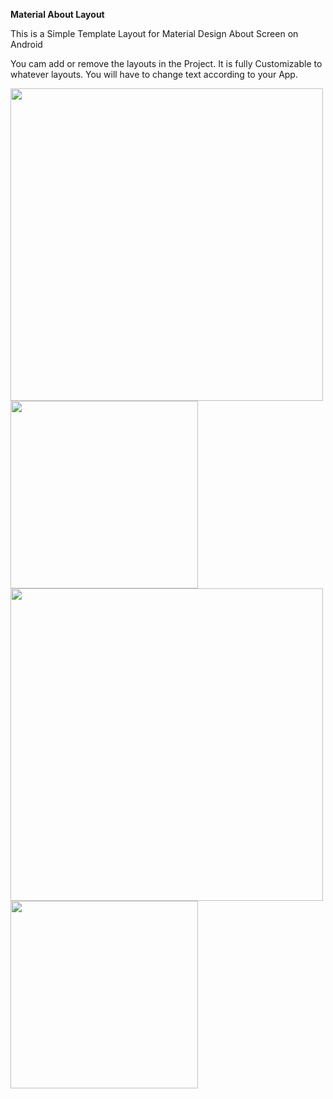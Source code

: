 <b>Material About Layout</b> 

This is a Simple Template Layout for Material Design About Screen on Android

You cam add or remove the layouts in the Project.
It is fully Customizable to whatever layouts.
You will have to change text according to your App.

<img height="500" src="https://cloud.githubusercontent.com/assets/9977126/16337899/738f59a0-3a36-11e6-9405-ad4dc5b971fd.png">
<img height="300" src="https://cloud.githubusercontent.com/assets/9977126/16337908/8b02563c-3a36-11e6-8a79-b326ab582e19.png">
<br>
<img height="500" src="https://cloud.githubusercontent.com/assets/9977126/16337918/9f84afa6-3a36-11e6-9bc7-b23fcebe216f.png">
<img height="300" src="https://cloud.githubusercontent.com/assets/9977126/16337934/b8224550-3a36-11e6-804e-24541e3a14a8.png">
<br><br>

